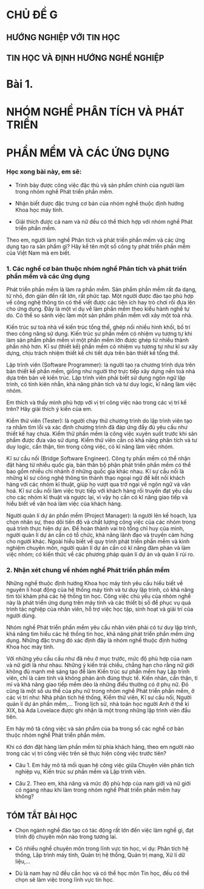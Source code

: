 # CHỦ ĐỀ G

## HƯỚNG NGHIỆP VỚI TIN HỌC

## TIN HỌC VÀ ĐỊNH HƯỚNG NGHỀ NGHIỆP

# Bài 1.
# NHÓM NGHỀ PHÂN TÍCH VÀ PHÁT TRIỂN
# PHẦN MỀM VÀ CÁC ỨNG DỤNG

### Học xong bài này, em sẽ:

- Trình bày được công việc đặc thù và sản phẩm chính của người làm trong nhóm nghề Phát triển phần mềm.

- Nhận biết được đặc trưng cơ bản của nhóm nghề thuộc định hướng Khoa học máy tính.

- Giải thích được cả nam và nữ đều có thể thích hợp với nhóm nghề Phát triển phần mềm.


Theo em, người làm nghề Phân tích và phát triển phần mềm và các ứng dụng tạo ra sản phẩm gì? Hãy kể tên một số công ty phát triển phần mềm của Việt Nam mà em biết.


### 1. Các nghề cơ bản thuộc nhóm nghề Phân tích và phát triển phần mềm và các ứng dụng

Phát triển phần mềm là làm ra phần mềm. Sản phẩm phần mềm rất đa dạng, từ nhỏ, đơn giản đến rất lớn, rất phức tạp. Một người được đào tạo phù hợp về công nghệ thông tin có thể viết được các tiện ích hay trò chơi rồi đưa lên cho ứng dụng. Đây là một ví dụ về làm phần mềm theo kiểu hành nghề tự do. Có thể so sánh việc làm một sản phẩm phần mềm với xây một toà nhà.

Kiến trúc sư toà nhà về kiến trúc tổng thể, ghép nối nhiều hình khối, bố trí theo công năng sử dụng. Kiến trúc sư phần mềm có nhiệm vụ tương tự khi làm sản phẩm phần mềm vì một phần mềm lớn được ghép từ nhiều thành phần nhỏ hơn. Kĩ sư (thiết kế) phần mềm có nhiệm vụ tương tự như kĩ sư xây dựng, chịu trách nhiệm thiết kế chi tiết dựa trên bản thiết kế tổng thể.

Lập trình viên (Software Programmer): là người tạo ra chương trình dựa trên bản thiết kế phần mềm, giống như người thợ trực tiếp xây dựng nền toà nhà dựa trên bản vẽ kiến trúc. Lập trình viên phải biết sử dụng ngôn ngữ lập trình, có tính kiên nhẫn, khả năng phân tích và tư duy logic, kĩ năng làm việc nhóm.


Em thích và thấy mình phù hợp với vị trí công việc nào trong các vị trí kể trên? Hãy giải thích ý kiến của em.


Kiểm thử viên (Tester): là người chạy thử chương trình do lập trình viên tạo ra nhằm tìm lỗi và xác định chương trình đã đáp ứng đầy đủ yêu cầu như thiết kế hay chưa. Kiểm thử phần mềm là công việc xuyên suốt trước khi sản phẩm được đưa vào sử dụng. Kiểm thử viên cần có khả năng phân tích và tư duy logic, cẩn thận, tìm trong công việc, có kĩ năng làm việc nhóm.

Kĩ sư cầu nối (Bridge Software Engineer). Công ty phần mềm có thể nhận đặt hàng từ nhiều quốc gia, bản thân bộ phận phát triển phần mềm có thể bao gồm nhiều chi nhánh ở những quốc gia khác nhau. Kĩ sư cầu nối là những kĩ sư công nghệ thông tin thành thạo ngoại ngữ để kết nối khách hàng với các nhóm kĩ thuật, giúp họ vượt qua trở ngại về ngôn ngữ và văn hoá. Kĩ sư cầu nối làm việc trực tiếp với khách hàng rồi truyền đạt yêu cầu cho các nhóm kĩ thuật và ngược lại, vì vậy họ cần có kĩ năng giao tiếp và hiểu biết về văn hoá làm việc của khách hàng.

Người quản lí dự án phần mềm (Project Manager): là người lên kế hoạch, lựa chọn nhân sự, theo dõi tiến độ và chất lượng công việc của các nhóm trong quá trình thực hiện dự án. Để hoàn thành vai trò tổng chỉ huy của mình, người quản lí dự án cần có tổ chức, khả năng lãnh đạo và truyền cảm hứng cho người khác. Ngoài hiểu biết về quy trình phát triển phần mềm và kinh nghiệm chuyên môn, người quản lí dự án cần có kĩ năng đàm phán và làm việc nhóm; có kiến thức về các phương pháp quản lí dự án và quản lí rủi ro.


### 2. Nhận xét chung về nhóm nghề Phát triển phần mềm

Những nghề thuộc định hướng Khoa học máy tính yêu cầu hiểu biết về nguyên lí hoạt động của hệ thống máy tính và tư duy lập trình, có khả năng tìm tòi khám phá các hệ thống tin học. Công việc chủ yếu của nhóm nghề này là phát triển ứng dụng trên máy tính và các thiết bị số để phục vụ quá trình tác nghiệp của nhân viên, hỗ trợ việc học tập, sinh hoạt và giải trí của người dùng.

Nhóm nghề Phát triển phần mềm yêu cầu nhân viên phải có tư duy lập trình, khả năng tìm hiểu các hệ thống tin học, khả năng phát triển phần mềm ứng dụng. Những đặc trưng đó xác định đây là nhóm nghề thuộc định hướng Khoa học máy tính.

Với những yêu cầu cầu như đã nêu ở mục trước, mức độ phù hợp của nam và nữ giới là như nhau. Những ý kiến trái chiều, chẳng hạn cho rằng nữ giới không đủ mạnh mẽ sáng tạo để làm Kiến trúc sư phần mềm hay Lập trình viên, chỉ là cảm tính và không phản ánh đúng thực tế. Kiến nhân, cẩn thận, tỉ mỉ và khả năng giao tiếp mềm dẻo là những điều thường có ở phụ nữ. Đó cũng là một số ưu thế của phụ nữ trong nhóm nghề Phát triển phần mềm, ở các vị trí như: Nhà phân tích hệ thống, Kiểm thử viên, Kĩ sư cầu nối, Người quản lí dự án phần mềm,... Trong lịch sử, nhà toán học người Anh ở thế kỉ XIX, bà Ada Lovelace được ghi nhận là một trong những lập trình viên đầu tiên.


Em hãy mô tả công việc và sản phẩm của ba trong số các nghề cơ bản thuộc nhóm nghề Phát triển phần mềm.


Khi có đơn đặt hàng làm phần mềm từ phía khách hàng, theo em người nào trong các vị trí công việc trên sẽ thực hiện công việc trước tiên?


- Câu 1. Em hãy mô tả mối quan hệ công việc giữa Chuyên viên phân tích nghiệp vụ, Kiến trúc sư phần mềm và Lập trình viên.

- Câu 2. Theo em, khả năng và mức độ phù hợp của nam giới và nữ giới có ngang nhau khi làm trong nhóm nghề Phát triển phần mềm hay không?


## TÓM TẮT BÀI HỌC

- Chọn ngành nghề đào tạo có tác động rất lớn đến việc làm nghề gì, đạt trình độ chuyên môn nào trong tương lai.

- Có nhiều nghề chuyên môn trong lĩnh vực tin học, ví dụ: Phân tích hệ thống, Lập trình máy tính, Quản trị hệ thống, Quản trị mạng, Xử lí dữ liệu,...

- Dù là nam hay nữ đều cần học và có thể học môn Tin học, đều có thể chọn sẽ làm việc trong lĩnh vực tin học.
